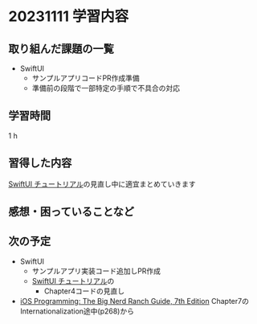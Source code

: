 # 20231111 学習内容

## 取り組んだ課題の一覧

- SwiftUI
  - サンプルアプリコードPR作成準備
  - 準備前の段階で一部特定の手順で不具合の対応

## 学習時間

1 h

## 習得した内容

[SwiftUI チュートリアル](https://developer.apple.com/tutorials/swiftui#swiftui-essentials)の見直し中に適宜まとめていきます

## 感想・困っていることなど


## 次の予定

- SwiftUI
  - サンプルアプリ実装コード追加しPR作成
  - [SwiftUI チュートリアル](https://developer.apple.com/tutorials/swiftui#swiftui-essentials)の
    - Chapter4コードの見直し
- [iOS Programming: The Big Nerd Ranch Guide, 7th Edition](https://www.informit.com/store/ios-programming-the-big-nerd-ranch-guide-9780135264027) Chapter7のInternationalization途中(p268)から
